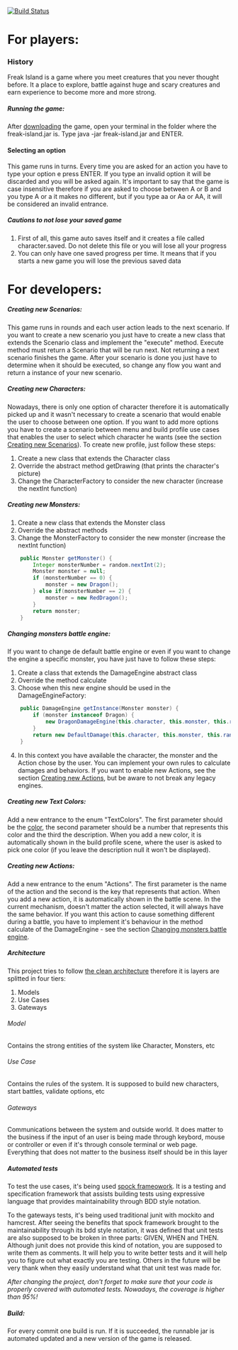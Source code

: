 [![Build Status](https://travis-ci.org/gabrielcedran/coding-puzzle.svg?branch=master)](https://travis-ci.org/gabrielcedran/coding-puzzle)

# For players:
### History
Freak Island is a game where you meet creatures that you never thought before. It a place to explore, battle against huge and scary creatures and earn experience to become more and more strong.

##### Running the game:
After [downloading](https://github.com/gabrielcedran/coding-puzzle/raw/master/runnable/freak-island.jar) the game, open your terminal in the folder where the freak-island.jar is. Type java -jar freak-island.jar and ENTER.

#### Selecting an option
This game runs in turns. Every time you are asked for an action you have to type your option e press ENTER. If you type an invalid option it will be discarded and you will be asked again. It's important to say that the game is case insensitive therefore if you are asked to choose between A or B and you type A or a it makes no different, but if you type aa or Aa or AA, it will be considered an invalid entrance.

##### Cautions to not lose your saved game
1. First of all, this game auto saves itself and it creates a file called character.saved. Do not delete this file or you will lose all your progress
2. You can only have one saved progress per time. It means that if you starts a new game you will lose the previous saved data


# For developers:

##### Creating new Scenarios:
This game runs in rounds and each user action leads to the next scenario. If you want to create a new scenario you just have to create a new class that extends the Scenario class and implement the "execute" method. Execute method must return a Scenario that will be run next. Not returning a next scenario finishes the game.
After your scenario is done you just have to determine when it should be executed, so change any flow you want and return a instance of your new scenario.

##### Creating new Characters:
Nowadays, there is only one option of character therefore it is automatically picked up and it wasn't necessary to create a scenario that would enable the user to choose between one option. If you want to add more options you have to create a scenario between menu and build profile use cases that enables the user to select which character he wants (see the section [Creating new Scenarios](https://github.com/gabrielcedran/coding-puzzle#creating-new-scenarios)). To create new profile, just follow these steps:
1. Create a new class that extends the Character class
2. Override the abstract method getDrawing (that prints the character's picture)
3. Change the CharacterFactory to consider the new character (increase the nextInt function)

##### Creating new Monsters:
1. Create a new class that extends the Monster class
2. Override the abstract methods
3. Change the MonsterFactory to consider the new monster (increase the nextInt function)
```java
    public Monster getMonster() {
        Integer monsterNumber = random.nextInt(2);
        Monster monster = null;
        if (monsterNumber == 0) {
            monster = new Dragon();
        } else if(monsterNumber == 2) {
            monster = new RedDragon();
        }
        return monster;
    }
```

##### Changing monsters battle engine:
If you want to change de default battle engine or even if you want to change the engine a specific monster, you have just have to follow these steps:
1. Create a class that extends the DamageEngine abstract class
2. Override the method calculate
3. Choose when this new engine should be used in the DamageEngineFactory:
```java
    public DamageEngine getInstance(Monster monster) {
        if (monster instanceof Dragon) {
            new DragonDamageEngine(this.character, this.monster, this.random, this.output);
        }
        return new DefaultDamage(this.character, this.monster, this.random, this.output);
    }
```
4. In this context you have available the character, the monster and the Action chose by the user. You can implement your own rules to calculate damages and behaviors. If you want to enable new Actions, see the section [Creating new Actions](https://github.com/gabrielcedran/coding-puzzle#creating-new-actions), but be aware to not break any legacy engines.

##### Creating new Text Colors:
Add a new entrance to the enum "TextColors". The first parameter should be the [color](http://www.lihaoyi.com/post/BuildyourownCommandLinewithANSIescapecodes.html#16-colors), the second parameter should be a number that represents this color and the third the description.
When you add a new color, it is automatically shown in the build profile scene, where the user is asked to pick one color (if you leave the description null it won't be displayed).

##### Creating new Actions:
Add a new entrance to the enum "Actions". The first parameter is the name of the action and the second is the key that represents that action.
When you add a new action, it is automatically shown in the battle scene.
In the current mechanism, doesn't matter the action selected, it will always have the same behavior. If you want this action to cause something different during a battle, you have to implement it's behaviour in the method calculate of the DamageEngine - see the section [Changing monsters battle engine](https://github.com/gabrielcedran/coding-puzzle#changing-monsters-battle-engine).

##### Architecture
This project tries to follow [the clean architecture](https://8thlight.com/blog/uncle-bob/2012/08/13/the-clean-architecture.html) therefore it is layers are splitted in four tiers:
1. Models
2. Use Cases
3. Gateways

###### Model
Contains the strong entities of the system like Character, Monsters, etc

###### Use Case
Contains the rules of the system. It is supposed to build new characters, start battles, validate options, etc

###### Gateways
Communications between the system and outside world. It does matter to the business if the input of an user is being made through keybord, mouse or controller or even if it's through console terminal or web page. Everything that does not matter to the business itself should be in this layer

##### Automated tests
To test the use cases, it's being used [spock frameowork](http://spockframework.org/). It is a testing and specification framework that assists building tests using expressive language that provides maintainability through BDD style notation.

To the gateways tests, it's being used traditional junit with mockito and hamcrest. After seeing the benefits that spock framework brought to the maintainability through its bdd style notation, it was defined that unit tests are also supposed to be broken in three parts: GIVEN, WHEN and THEN. Although junit does not provide this kind of notation, you are supposed to write them as comments.
It will help you to write better tests and it will help you to figure out what exactly you are testing. Others in the future will be very thank when they easily understand what that unit test was made for.

*After changing the project, don't forget to make sure that your code is properly covered with automated tests. Nowadays, the coverage is higher than 95%!*


##### Build:
For every commit one build is run. If it is succeeded, the runnable jar is automated updated and a new version of the game is released.
